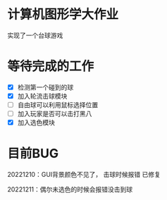 # 计算机图形学大作业
实现了一个台球游戏

# 等待完成的工作
- [x] 检测第一个碰到的球
- [x] 加入轮流击球模块
- [ ] 自由球可以利用鼠标选择位置
- [ ] 加入玩家是否可以击打黑八
- [x] 加入选色模块

# 目前BUG
20221210：GUI背景颜色不见了， 击球时候报错 已修复

20221211：偶尔未选色的时候会报错没击到球
